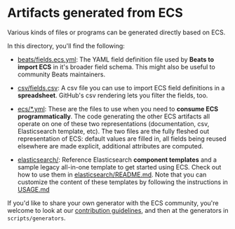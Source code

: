 # Artifacts generated from ECS

Various kinds of files or programs can be generated directly based on ECS.

In this directory, you'll find the following:

* [beats/fields.ecs.yml](beats/fields.ecs.yml): The YAML field definition file
  used by **Beats to import ECS** in it's broader field schema. This might also
  be useful to community Beats maintainers.

* [csv/fields.csv](csv/fields.csv): A csv file you can use to import ECS field
  definitions in a **spreadsheet**. GitHub's csv rendering lets you filter
  the fields, too.

* [ecs/\*.yml](ecs/): These are the files to use when you need to **consume ECS
  programmatically**. The code generating the other ECS artifacts all operate on one
  of these two representations (documentation, csv, Elasticsearch template, etc).
  The two files are the fully fleshed out representation of ECS:
  default values are filled in, all fields being reused elsewhere are made explicit,
  additional attributes are computed.

* [elasticsearch/](elasticsearch#readme): Reference Elasticsearch **component templates**
  and a sample legacy all-in-one template to get started using ECS.
  Check out how to use them in [elasticsearch/README.md](elasticsearch#readme).
  Note that you can customize the content of these templates by following the
  instructions in [USAGE.md](/USAGE.md)

If you'd like to share your own generator with the ECS community, you're welcome
to look at our [contribution guidelines](/CONTRIBUTING.md), and then at the
generators in `scripts/generators`.
